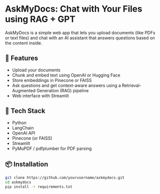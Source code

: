 # AskMyDocs: Chat with Your Files using RAG + GPT

AskMyDocs is a simple web app that lets you upload documents (like PDFs or text files) and chat with an AI assistant that answers questions based on the content inside.

## 🚀 Features

- Upload your documents
- Chunk and embed text using OpenAI or Hugging Face
- Store embeddings in Pinecone or FAISS
- Ask questions and get context-aware answers using a Retrieval-Augmented Generation (RAG) pipeline
- Web interface with Streamlit

## 🧰 Tech Stack

- Python
- LangChain
- OpenAI API
- Pinecone (or FAISS)
- Streamlit
- PyMuPDF / pdfplumber for PDF parsing

## 📦 Installation

```bash
git clone https://github.com/yourusername/askmydocs.git
cd askmydocs
pip install -r requirements.txt
```
